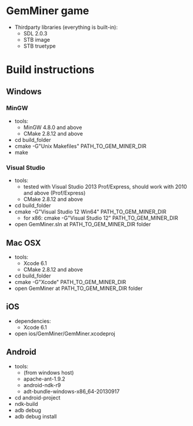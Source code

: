 # GemMiner game

* Thirdparty libraries (everything is built-in):
  * SDL 2.0.3
  * STB image
  * STB truetype

# Build instructions
## Windows
### MinGW

* tools:
  * MinGW 4.8.0 and above
  * CMake 2.8.12 and above
* cd build_folder
* cmake -G"Unix Makefiles" PATH_TO_GEM_MINER_DIR
* make

### Visual Studio

* tools:
  * tested with Visual Studio 2013 Prof/Express, should work with 2010 and above (Prof/Express)
  * CMake 2.8.12 and above
* cd build_folder
* cmake -G"Visual Studio 12 Win64" PATH_TO_GEM_MINER_DIR
  * for x86: cmake -G"Visual Studio 12" PATH_TO_GEM_MINER_DIR
* open GemMiner.sln at PATH_TO_GEM_MINER_DIR folder

## Mac OSX

* tools:
  * Xcode 6.1
  * CMake 2.8.12 and above
* cd build_folder
* cmake -G"Xcode" PATH_TO_GEM_MINER_DIR
* open GemMiner at PATH_TO_GEM_MINER_DIR folder

## iOS

* dependencies:
  * Xcode 6.1
* open ios/GemMiner/GemMiner.xcodeproj

## Android

* tools:
  * (from windows host)
  * apache-ant-1.9.2
  * android-ndk-r9
  * adt-bundle-windows-x86_64-20130917
* cd android-project
* ndk-build
* adb debug
* adb debug install
